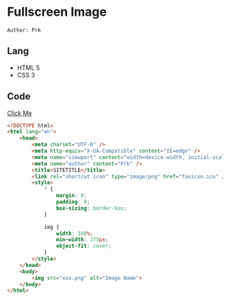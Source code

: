 # Fullscreen Image
`Author: Prk`


## Lang

- HTML 5
- CSS 3


## Code

[Click Me](https://github.com/BiliPrk/H5FCI/blob/main/index.html)

``` html
<!DOCTYPE html>
<html lang="en">
    <head>
        <meta charset="UTF-8" />
        <meta http-equiv="X-UA-Compatible" content="IE=edge" />
        <meta name="viewport" content="width=device-width, initial-scale=1.0" />
        <meta name="author" content="Prk" />
        <title>SITETITLE</title>
        <link rel="shortcut icon" type="image/png" href="favicon.ico" />
        <style>
            * {
                margin: 0;
                padding: 0;
                box-sizing: border-box;
            }

            img {
                width: 100%;
                min-width: 375px;
                object-fit: cover;
            }
        </style>
    </head>
    <body>
        <img src="xxx.png" alt="Image Name">
    </body>
</html>
```

